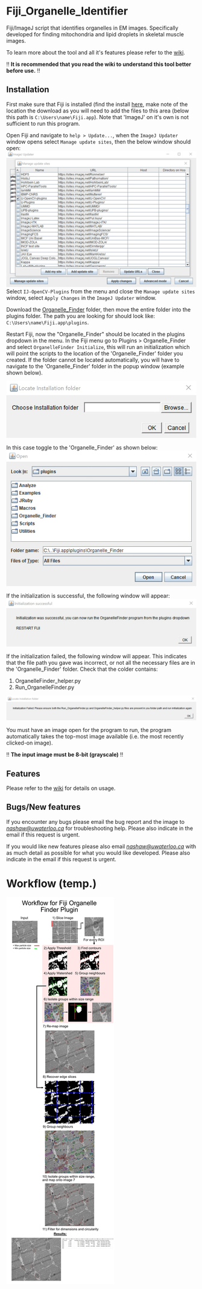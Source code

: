 # Fiji_Organelle_Identifier
Fiji/ImageJ script that identifies organelles in EM images. Specifically developed for finding mitochondria and lipid droplets in skeletal muscle images.

To learn more about the tool and all it's features please refer to the [wiki](https://github.com/NickiShaw/Fiji_Organelle_Identifier/wiki).

:bangbang: **It is recommended that you read the wiki to understand this tool better before use.** :bangbang:


## Installation
First make sure that Fiji is installed (find the install [here](https://imagej.net/Fiji/Downloads), make note of the location the download as you will need to add the files to this area (below this path is `C:\Users\name\Fiji.app`). Note that 'ImageJ' on it's own is not sufficient to run this program.

Open Fiji and navigate to `help > Update...`, when the `ImageJ Updater` window opens select `Manage update sites`, then the below window should open:
![Manage update sites](https://github.com/NickiShaw/Fiji_Organelle_Identifier/blob/main/Images/update.jpg)
Select `IJ-OpenCV-Plugins` from the menu and close the `Manage update sites` window, select `Apply Changes` in the `ImageJ Updater` window.

Download the [Organelle_Finder](https://github.com/NickiShaw/Fiji_Organelle_Identifier/tree/main/Organelle_Finder) folder, then move the entire folder into the plugins folder. The path you are looking for should look like: `C:\Users\name\Fiji.app\plugins`.

Restart Fiji, now the "Organelle_Finder" should be located in the plugins dropdown in the menu. In the Fiji menu go to Plugins > Organelle_Finder and select `OrganelleFinder Initialize`, this will run an initialization which will point the scripts to the location of the 'Organelle_Finder' folder you created. If the folder cannot be located automatically, you will have to navigate to the 'Organelle_Finder' folder in the popup window (example shown below).

<img src="https://github.com/NickiShaw/Fiji_Organelle_Identifier/blob/main/Images/Initializer_window_1.jpg" alt="Initialization manual search window" width="600"/>

In this case toggle to the 'Organelle_Finder' as shown below:
![Initialization manual search window in directory](https://github.com/NickiShaw/Fiji_Organelle_Identifier/blob/main/Images/Initializer_window_2.jpg)

If the initialization is successful, the following window will appear:
![Initialization passed window](https://github.com/NickiShaw/Fiji_Organelle_Identifier/blob/main/Images/Initializer_passed.jpg)

If the initialization failed, the following window will appear. This indicates that the file path you gave was incorrect, or not all the necessary files are in the 'Organelle_Finder' folder. Check that the colder contains:
1. OrganelleFinder_helper.py
2. Run_OrganelleFinder.py

![Initialization passed window](https://github.com/NickiShaw/Fiji_Organelle_Identifier/blob/main/Images/Initializer_failed.jpg)



You must have an image open for the program to run, the program automatically takes the top-most image available (i.e. the most recently clicked-on image).

:bangbang: **The input image must be 8-bit (grayscale)** :bangbang:

## Features

Please refer to the [wiki](https://github.com/NickiShaw/Fiji_Organelle_Identifier/wiki) for details on usage.

## Bugs/New features

If you encounter any bugs please email the bug report and the image to *nashaw@uwaterloo.ca* for troubleshooting help. Please also indicate in the email if this request is urgent.

If you would like new features please also email *nashaw@uwaterloo.ca* with as much detail as possible for what you would like developed. Please also indicate in the email if this request is urgent.

# Workflow (temp.)
![Manage update sites](https://github.com/NickiShaw/Fiji_Organelle_Identifier/blob/main/Images/workflow.jpg)
